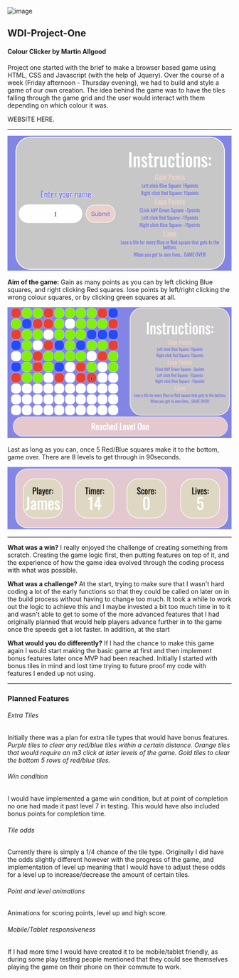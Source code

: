 ![image](https://ga-dash.s3.amazonaws.com/production/assets/logo-9f88ae6c9c3871690e33280fcf557f33.png)

## WDI-Project-One

#### Colour Clicker by Martin Allgood

Project one started with the brief to make a browser based game using HTML, CSS and Javascript (with the help of Jquery). Over the course of a week (Friday afternoon - Thursday evening), we had to build and style a game of our own creation. The idea behind the game was to have the tiles falling through the game grid and the user would interact with them depending on which colour it was.

WEBSITE HERE.

***

![image](./images/Name-entry-screen.gif)

**Aim of the game:** Gain as many points as you can by left clicking Blue squares, and right clicking Red squares. lose points by left/right clicking the wrong colour squares, or by clicking green squares at all.

![image](./images/game-play.gif)

Last as long as you can, once 5 Red/Blue squares make it to the bottom, game over.
There are 8 levels to get through in 90seconds.

![image](./images/scoreboard.gif)

---

**What was a win?**
I really enjoyed the challenge of creating something from scratch. Creating the game logic first, then putting features on top of it, and the experience of how the game idea evolved through the coding process with what was possible.

**What was a challenge?**
At the start, trying to make sure that I wasn't hard coding a lot of the early functions so that they could be called on later on in the build process without having to change too much. It took a while to work out the logic to achieve this and I maybe invested a bit too much time in to it and wasn't able to get to some of the more advanced features that I had originally planned that would help players advance further in to the game once the speeds get a lot faster.
In addition, at the start

**What would you do differently?**
If I had the chance to make this game again I would start making the basic game at first and then implement bonus features later once MVP had been reached. Initially I started with bonus tiles in mind and lost time trying to future proof my code with features I ended up not using.

---

### Planned Features

###### Extra Tiles
Initially there was a plan for extra tile types that would have bonus features.
*Purple tiles to clear any red/blue tiles within a certain distance.
Orange tiles that would require an m3 click at later levels of the game.
Gold tiles to clear the bottom 5 rows of red/blue tiles.*

###### Win condition
I would have implemented a game win condition, but at point of completion no one had made it past level 7 in testing. This would have also included bonus points for completion time.

###### Tile odds
Currently there is simply a 1/4 chance of the tile type. Originally I did have the odds slightly different however with the progress of the game, and implementation of level up meaning that I would have to adjust these odds for a level up to increase/decrease the amount of certain tiles.

###### Point and level animations
Animations for scoring points, level up and high score.

###### Mobile/Tablet responsiveness
If I had more time I would have created it to be mobile/tablet friendly, as during some play testing people mentioned that they could see themselves playing the game on their phone on their commute to work.
